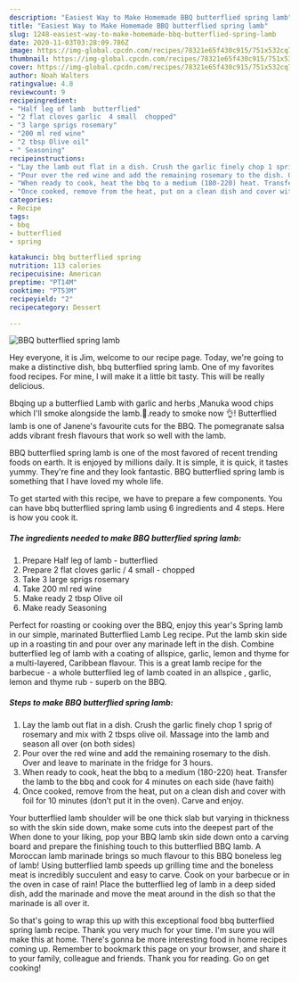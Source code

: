 ```yaml
---
description: "Easiest Way to Make Homemade BBQ butterflied spring lamb"
title: "Easiest Way to Make Homemade BBQ butterflied spring lamb"
slug: 1248-easiest-way-to-make-homemade-bbq-butterflied-spring-lamb
date: 2020-11-03T03:28:09.786Z
image: https://img-global.cpcdn.com/recipes/78321e65f430c915/751x532cq70/bbq-butterflied-spring-lamb-recipe-main-photo.jpg
thumbnail: https://img-global.cpcdn.com/recipes/78321e65f430c915/751x532cq70/bbq-butterflied-spring-lamb-recipe-main-photo.jpg
cover: https://img-global.cpcdn.com/recipes/78321e65f430c915/751x532cq70/bbq-butterflied-spring-lamb-recipe-main-photo.jpg
author: Noah Walters
ratingvalue: 4.8
reviewcount: 9
recipeingredient:
- "Half leg of lamb  butterflied"
- "2 flat cloves garlic  4 small  chopped"
- "3 large sprigs rosemary"
- "200 ml red wine"
- "2 tbsp Olive oil"
- " Seasoning"
recipeinstructions:
- "Lay the lamb out flat in a dish. Crush the garlic finely chop 1 sprig of rosemary and mix with 2 tbsps olive oil. Massage into the lamb and season all over (on both sides)"
- "Pour over the red wine and add the remaining rosemary to the dish. Over and leave to marinate in the fridge for 3 hours."
- "When ready to cook, heat the bbq to a medium (180-220) heat. Transfer the lamb to the bbq and cook for 4 minutes on each side (have faith)"
- "Once cooked, remove from the heat, put on a clean dish and cover with foil for 10 minutes (don’t put it in the oven). Carve and enjoy."
categories:
- Recipe
tags:
- bbq
- butterflied
- spring

katakunci: bbq butterflied spring 
nutrition: 113 calories
recipecuisine: American
preptime: "PT14M"
cooktime: "PT53M"
recipeyield: "2"
recipecategory: Dessert

---
```



![BBQ butterflied spring lamb](https://img-global.cpcdn.com/recipes/78321e65f430c915/751x532cq70/bbq-butterflied-spring-lamb-recipe-main-photo.jpg)

Hey everyone, it is Jim, welcome to our recipe page. Today, we're going to make a distinctive dish, bbq butterflied spring lamb. One of my favorites food recipes. For mine, I will make it a little bit tasty. This will be really delicious.

Bbqing up a butterflied Lamb with garlic and herbs ,Manuka wood chips which I&#39;ll smoke alongside the lamb.🤙.ready to smoke now 👌! Butterflied lamb is one of Janene&#39;s favourite cuts for the BBQ. The pomegranate salsa adds vibrant fresh flavours that work so well with the lamb.

BBQ butterflied spring lamb is one of the most favored of recent trending foods on earth. It is enjoyed by millions daily. It is simple, it is quick, it tastes yummy. They're fine and they look fantastic. BBQ butterflied spring lamb is something that I have loved my whole life.


To get started with this recipe, we have to prepare a few components. You can have bbq butterflied spring lamb using 6 ingredients and 4 steps. Here is how you cook it.

<!--inarticleads1-->

##### The ingredients needed to make BBQ butterflied spring lamb:

1. Prepare Half leg of lamb - butterflied
1. Prepare 2 flat cloves garlic / 4 small - chopped
1. Take 3 large sprigs rosemary
1. Take 200 ml red wine
1. Make ready 2 tbsp Olive oil
1. Make ready  Seasoning


Perfect for roasting or cooking over the BBQ, enjoy this year&#39;s Spring lamb in our simple, marinated Butterflied Lamb Leg recipe. Put the lamb skin side up in a roasting tin and pour over any marinade left in the dish. Combine butterflied leg of lamb with a coating of allspice, garlic, lemon and thyme for a multi-layered, Caribbean flavour. This is a great lamb recipe for the barbecue - a whole butterflied leg of lamb coated in an allspice , garlic, lemon and thyme rub - superb on the BBQ. 

<!--inarticleads2-->

##### Steps to make BBQ butterflied spring lamb:

1. Lay the lamb out flat in a dish. Crush the garlic finely chop 1 sprig of rosemary and mix with 2 tbsps olive oil. Massage into the lamb and season all over (on both sides)
1. Pour over the red wine and add the remaining rosemary to the dish. Over and leave to marinate in the fridge for 3 hours.
1. When ready to cook, heat the bbq to a medium (180-220) heat. Transfer the lamb to the bbq and cook for 4 minutes on each side (have faith)
1. Once cooked, remove from the heat, put on a clean dish and cover with foil for 10 minutes (don’t put it in the oven). Carve and enjoy.


Your butterflied lamb shoulder will be one thick slab but varying in thickness so with the skin side down, make some cuts into the deepest part of the When done to your liking, pop your BBQ lamb skin side down onto a carving board and prepare the finishing touch to this butterflied BBQ lamb. A Moroccan lamb marinade brings so much flavour to this BBQ boneless leg of lamb! Using butterflied lamb speeds up grilling time and the boneless meat is incredibly succulent and easy to carve. Cook on your barbecue or in the oven in case of rain! Place the butterflied leg of lamb in a deep sided dish, add the marinade and move the meat around in the dish so that the marinade is all over it. 

So that's going to wrap this up with this exceptional food bbq butterflied spring lamb recipe. Thank you very much for your time. I'm sure you will make this at home. There's gonna be more interesting food in home recipes coming up. Remember to bookmark this page on your browser, and share it to your family, colleague and friends. Thank you for reading. Go on get cooking!
